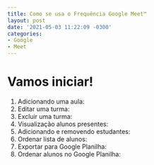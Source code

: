 ```yaml
---
title: Como se usa o Frequência Google Meet™
layout: post
date: '2021-05-03 11:22:09 -0300'
categories:
- Google
- Meet
---
```


# Vamos iniciar!
1. Adicionando uma aula:
2. Editar uma turma:
3. Excluir uma turma:
4. Visualização alunos presentes:
5. Adicionando e removendo estudantes:
6. Ordenar lista de alunos:
7. Exportar para Google Planilha:
8. Ordenar alunos no Google Planilha:
